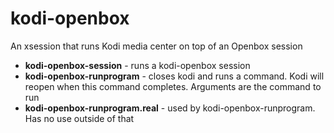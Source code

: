 # kodi-openbox
An xsession that runs Kodi media center on top of an Openbox session

* **kodi-openbox-session** - runs a kodi-openbox session
* **kodi-openbox-runprogram** - closes kodi and runs a command. Kodi will reopen when this command completes. Arguments are the command to run
* **kodi-openbox-runprogram.real** - used by kodi-openbox-runprogram. Has no use outside of that

